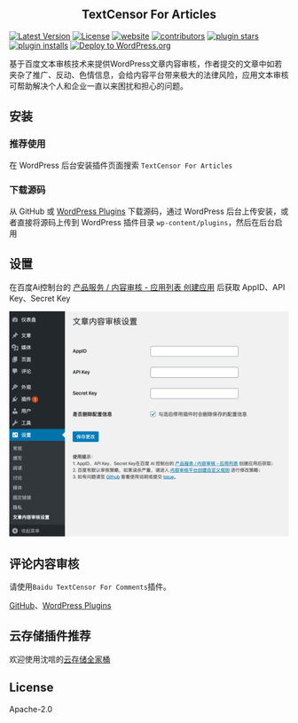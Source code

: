 <h2 align="center">TextCensor For Articles</h2>

[![Latest Version](https://img.shields.io/github/release/sy-records/textcensor-for-articles.svg)](https://github.com/sy-records/textcensor-for-articles/releases)
[![License](https://img.shields.io/github/license/sy-records/textcensor-for-articles?color=red)](LICENSE)
[![website](https://img.shields.io/badge/website-qq52o.me-blue)](https://qq52o.me)
[![contributors](https://img.shields.io/github/contributors/sy-records/textcensor-for-articles?color=blue)](https://github.com/sy-records/textcensor-for-articles/graphs/contributors)
[![plugin stars](https://img.shields.io/wordpress/plugin/stars/textcensor-for-articles)](https://wordpress.org/plugins/textcensor-for-articles/)
[![plugin installs](https://img.shields.io/wordpress/plugin/installs/textcensor-for-articles)](https://wordpress.org/plugins/textcensor-for-articles/)
[![Deploy to WordPress.org](https://github.com/sy-records/textcensor-for-articles/actions/workflows/deploy.yml/badge.svg)](https://github.com/sy-records/textcensor-for-articles/actions/workflows/deploy.yml)

基于百度文本审核技术来提供WordPress文章内容审核，作者提交的文章中如若夹杂了推广、反动、色情信息，会给内容平台带来极大的法律风险，应用文本审核可帮助解决个人和企业一直以来困扰和担心的问题。

## 安装

### 推荐使用

在 WordPress 后台安装插件页面搜索 `TextCensor For Articles`

### 下载源码

从 GitHub 或 [WordPress Plugins](https://wordpress.org/plugins/textcensor-for-articles/) 下载源码，通过 WordPress 后台上传安装，或者直接将源码上传到 WordPress 插件目录 `wp-content/plugins`，然后在后台启用

## 设置

在百度Ai控制台的 [产品服务 / 内容审核 - 应用列表 创建应用](https://console.bce.baidu.com/ai/?fromai=1#/ai/antiporn/app/list) 后获取 AppID、API Key、Secret Key

![](screenshot-1.png)

## 评论内容审核

请使用`Baidu TextCensor For Comments`插件。

[GitHub](https://github.com/sy-records/wp-baidu-textcensor)、[WordPress Plugins](https://wordpress.org/plugins/baidu-textcensor/)

## 云存储插件推荐

欢迎使用沈唁的[云存储全家桶](https://cloud-storage-plugins.github.io/CloudStoragePlugins/)

## License

Apache-2.0
